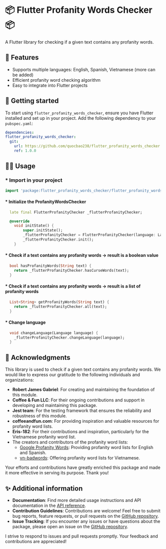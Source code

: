 <!--
This README describes the package. If you publish this package to pub.dev,
this README's contents appear on the landing page for your package.

For information about how to write a good package README, see the guide for
[writing package pages](https://dart.dev/guides/libraries/writing-package-pages).

For general information about developing packages, see the Dart guide for
[creating packages](https://dart.dev/guides/libraries/create-library-packages)
and the Flutter guide for
[developing packages and plugins](https://flutter.dev/developing-packages).
-->

# **📦 Flutter Profanity Words Checker 📦**

A Flutter library for checking if a given text contains any profanity words.

## 🧪 Features

- Supports multiple languages: English, Spanish, Vietnamese (more can be added)
- Efficient profanity word checking algorithm
- Easy to integrate into Flutter projects

## 💊 Getting started

To start using `flutter_profanity_words_checker`, ensure you have Flutter installed and set up in your project. Add the following dependency to your `pubspec.yaml`:

```yaml
dependencies:
flutter_profanity_words_checker:
  git:
    url: https://github.com/quocbao238/flutter_profanity_words_checker
    ref: 1.0.0
```

## 👨‍💻 Usage

### \* Import in your project

```dart
import 'package:flutter_profanity_words_checker/flutter_profanity_words_checker.dart';
```

#### \* Initialize the ProfanityWordsChecker

```dart
  late final FlutterProfanityChecker _flutterProfanityChecker;

  @override
    void initState() {
        super.initState();
        _flutterProfanityChecker = FlutterProfanityChecker(language: Language.getByLanguageCode('en'));
        _flutterProfanityChecker.init();
    }
```

#### \* Check if a text contains any profanity words -> result is a boolean value

```dart
  bool hasProfanityWords(String text) {
    return _flutterProfanityChecker.hasCurseWords(text);
  }
```

#### \* Check if a text contains any profanity words -> result is a list of profanity words

```dart
  List<String> getProfanityWords(String text) {
    return _flutterProfanityChecker.all(text);
  }
```

#### \* Change language

```dart
  void changeLanguage(Language language) {
    _flutterProfanityChecker.changeLanguage(language);
  }
```

## 💟 Acknowledgments

This library is used to check if a given text contains any profanity words. We would like to express our gratitude to the following individuals and organizations:

- **Robert James Gabriel**: For creating and maintaining the foundation of this module.
- **Coffee & Fun LLC**: For their ongoing contributions and support in developing and maintaining this package.
- **Jest team**: For the testing framework that ensures the reliability and robustness of this module.
- **coffeeandfun.com**: For providing inspiration and valuable resources for profanity word lists.
- **Eris-182**: For their contributions and inspiration, particularly for the Vietnamese profanity word list.
- The creators and contributors of the profanity word lists:
  - [Google Profanity Words](https://github.com/coffee-and-fun/google-profanity-words): Providing profanity word lists for English and Spanish.
  - [vn-badwords](https://github.com/Eris-182/vn-badwords): Offering profanity word lists for Vietnamese.

Your efforts and contributions have greatly enriched this package and made it more effective in serving its purpose. Thank you!


## ✨ Additional information

- **Documentation**: Find more detailed usage instructions and API documentation in the [API reference](https://pub.dev/documentation/flutter_profanity_words_checker/latest/).
- **Contribution Guidelines**: Contributions are welcome! Feel free to submit bug reports, feature requests, or pull requests on the [GitHub repository](https://github.com/your-repo-url).
- **Issue Tracking**: If you encounter any issues or have questions about the package, please open an issue on the [GitHub repository](https://github.com/your-repo-url/issues).

I strive to respond to issues and pull requests promptly. Your feedback and contributions are appreciated!
